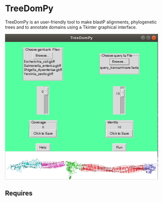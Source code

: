 # TreeDomPy
TreeDomPy is an user-friendly tool to make blastP alignments, phylogenetic trees and to annotate domains using a Tkinter graphical interface.

![alt text](https://raw.githubusercontent.com/Laura-Sierra/TreeDomPy/images/0_window.png)

## Requires
